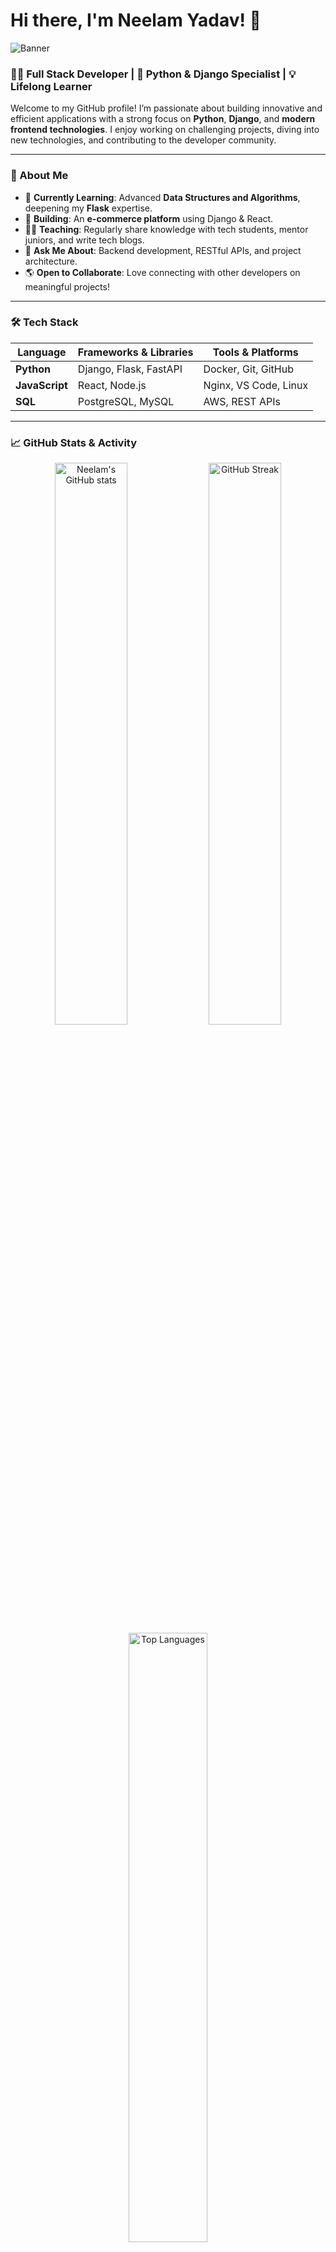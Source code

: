 # Hi there, I'm Neelam Yadav! 👋

![Banner](https://your-banner-image-link-here.com) <!-- replace with link to your banner image -->

### 👩‍💻 Full Stack Developer | 🐍 Python & Django Specialist | 💡 Lifelong Learner

Welcome to my GitHub profile! I’m passionate about building innovative and efficient applications with a strong focus on **Python**, **Django**, and **modern frontend technologies**. I enjoy working on challenging projects, diving into new technologies, and contributing to the developer community.

---

### 🚀 About Me

- 🌱 **Currently Learning**: Advanced **Data Structures and Algorithms**, deepening my **Flask** expertise.
- 🔭 **Building**: An **e-commerce platform** using Django & React.
- 👨‍🏫 **Teaching**: Regularly share knowledge with tech students, mentor juniors, and write tech blogs.
- 💬 **Ask Me About**: Backend development, RESTful APIs, and project architecture.
- 🌎 **Open to Collaborate**: Love connecting with other developers on meaningful projects!

---

### 🛠️ Tech Stack

| Language       | Frameworks & Libraries | Tools & Platforms     |
|----------------|------------------------|------------------------|
| **Python**     | Django, Flask, FastAPI | Docker, Git, GitHub   |
| **JavaScript** | React, Node.js         | Nginx, VS Code, Linux |
| **SQL**        | PostgreSQL, MySQL      | AWS, REST APIs        |

---

### 📈 GitHub Stats & Activity

<div align="center">
    <img src="https://github-readme-stats.vercel.app/api?username=NeelamYadav&show_icons=true&theme=radical" width="48%" alt="Neelam's GitHub stats">
    <img src="https://github-readme-streak-stats.herokuapp.com/?user=NeelamYadav&theme=radical" width="48%" alt="GitHub Streak">
</div>
<div align="center">
    <img src="https://github-readme-stats.vercel.app/api/top-langs/?username=NeelamYadav&layout=compact&theme=radical" width="50%" alt="Top Languages">
</div>

---

### 🔥 Key Projects

Check out some of my favorite projects, showcasing different areas of my expertise:

- **[E-commerce Platform](https://github.com/NeelamYadav/e-commerce-platform)** - A full-stack app using Django and React with authentication, product management, and payment integration.
- **[RESTful API Service](https://github.com/NeelamYadav/restful-api-service)** - An API built with FastAPI, handling complex data processing, secure endpoints, and rate-limiting.
- **[Portfolio Website](https://github.com/NeelamYadav/portfolio-website)** - A personal website to showcase my work, featuring an interactive, responsive design.

---

### 📚 Latest Blog Posts

I love writing tutorials and sharing my knowledge. Here are some recent articles:

<!-- Replace with your blog links or use GitHub Actions to auto-update this section -->
- [Building RESTful APIs with Django Rest Framework](https://medium.com/...)
- [A Complete Guide to Flask for Beginners](https://medium.com/...)
- [Why Python is the Best Choice for Backend Development](https://medium.com/...)

---

### 📬 How to Reach Me

Let's connect! Feel free to reach out for collaborations, discussions, or just to say hello.

[![LinkedIn](https://img.shields.io/badge/LinkedIn-blue?style=flat&logo=linkedin&logoColor=white)](https://linkedin.com/in/neelamyadav)
[![Email](https://img.shields.io/badge/Email-red?style=flat&logo=gmail&logoColor=white)](mailto:neelam@example.com)
[![Portfolio](https://img.shields.io/badge/Portfolio-grey?style=flat&logo=internet-explorer&logoColor=white)](https://neelamyadav.com)

---

### ⚡ Fun Fact

> When I’m not coding, you can find me exploring new tech gadgets, binge-watching sci-fi shows, or trying out new recipes in the kitchen!

---

![Visitor Count](https://komarev.com/ghpvc/?username=NeelamYadav&color=blue&style=flat-square)
